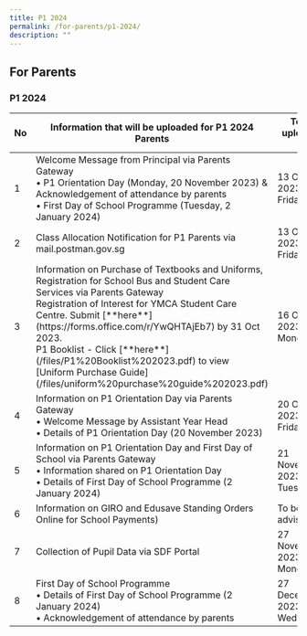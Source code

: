 ```yaml
---
title: P1 2024
permalink: /for-parents/p1-2024/
description: ""
---
```

## For&nbsp;Parents

### P1 2024


<table>
<thead>
  <tr>
    <th>No</th>
    <th>Information that will be uploaded for P1 2024 Parents</th>
    <th>To be uploaded by</th>
   </tr>
</thead>
<tbody>
  <tr>
    <td>1</td>
    <td>Welcome Message from Principal via Parents Gateway<br>
•	P1 Orientation Day (Monday, 20 November 2023) &amp; Acknowledgement of attendance by parents<br>
•	First Day of School Programme (Tuesday, 2 January 2024) </td>
    <td>13 October 2023, Friday</td>
    </tr>
<tr>
    <td>2</td>
    <td>Class Allocation Notification for P1 Parents via mail.postman.gov.sg </td>
    <td>13 October 2023, Friday</td>
    </tr>
    
<tr>
    <td>3</td>
    <td>Information on Purchase of Textbooks and Uniforms, Registration for School Bus and Student Care Services via Parents Gateway<br>
	Registration of Interest for YMCA Student Care Centre. Submit  [**here**](https://forms.office.com/r/YwQHTAjEb7) by 31 Oct 2023. <br>
	P1 Booklist - Click [**here**](/files/P1%20Booklist%202023.pdf) to view <br>
	[Uniform Purchase Guide](/files/uniform%20purchase%20guide%202023.pdf) </td>
    <td>16 October 2023, Monday</td>
    </tr>
		<tr>
    <td>4</td>
    <td>Information on P1 Orientation Day via Parents Gateway<br>
•	Welcome Message by Assistant Year Head<br>
•	Details of P1 Orientation Day (20 November 2023)</td>
    <td>20 October 2023, Friday</td>
    </tr>
	<tr>
    <td>5</td>
    <td>Information on P1 Orientation Day and First Day of School via Parents Gateway<br>
•	Information shared on P1 Orientation Day<br>
•	Details of First Day of School Programme (2 January 2024)</td>
    <td>21 November 2023, Tuesday</td>
    </tr>	
		<tr>
    <td>6</td>
    <td>Information on GIRO and Edusave Standing Orders Online for School Payments)</td>
    <td>To be advised</td>
    </tr>	
			<tr>
    <td>7</td>
    <td>Collection of Pupil Data via SDF Portal</td>
    <td>27 November 2023, Monday</td>
    </tr>	
			<tr>
    <td>8</td>
    <td>First Day of School Programme<br>
•	Details of First Day of School Programme (2 January 2024)<br>
•	Acknowledgement of attendance by parents</td>
    <td>27 December 2023, Wednesday</td>
    </tr>	
		</tbody>
		</table>
